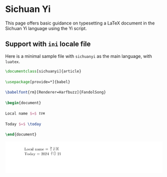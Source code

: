 # Sichuan Yi

This page offers basic guidance on typesetting a LaTeX document in the
Sichuan Yi language using the Yi script.

## Support with `ini` locale file

Here is a minimal sample file with `sichuanyi` as the main language, with `luatex`.

```tex
\documentclass[sichuanyi]{article}

\usepackage[provide=*]{babel}

\babelfont{rm}[Renderer=Harfbuzz]{FandolSong}

\begin{document}

Local name $=$ ꆈꌠꉙ

Today $=$ \today

\end{document}
```

![](../media/locale-sichuanyi.png)